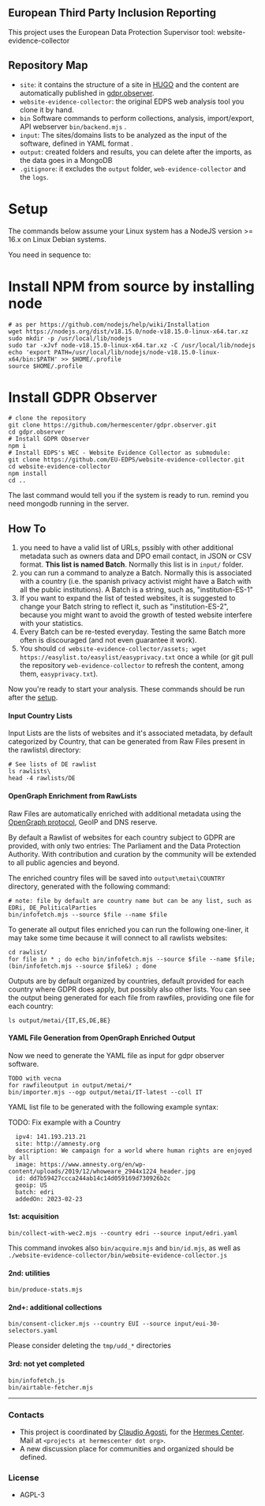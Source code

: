 
## European Third Party Inclusion Reporting

This project uses the European Data Protection Supervisor tool: website-evidence-collector

## Repository Map

* `site`: it contains the structure of a site in [HUGO](https://gohugo.io) and the content are automatically published in [gdpr.observer](https://gdpr.observer).
* `website-evidence-collector`: the original EDPS web analysis tool you clone it by hand.
* `bin` Software commands to perform collections, analysis, import/export, API webserver `bin/backend.mjs` .
* `input`: The sites/domains lists to be analyzed as the input of the software, defined in YAML format .
* `output`: created folders and results, you can delete after the imports, as the data goes in a MongoDB
* `.gitignore`: it excludes the `output` folder, `web-evidence-collector` and the `logs`.

# Setup 

The commands below assume your Linux system has a NodeJS version >= 16.x on Linux Debian systems.

You need in sequence to:

# Install NPM from source by installing node
```
# as per https://github.com/nodejs/help/wiki/Installation
wget https://nodejs.org/dist/v18.15.0/node-v18.15.0-linux-x64.tar.xz
sudo mkdir -p /usr/local/lib/nodejs
sudo tar -xJvf node-v18.15.0-linux-x64.tar.xz -C /usr/local/lib/nodejs 
echo 'export PATH=/usr/local/lib/nodejs/node-v18.15.0-linux-x64/bin:$PATH' >> $HOME/.profile
source $HOME/.profile
```
# Install GDPR Observer
```
# clone the repository
git clone https://github.com/hermescenter/gdpr.observer.git
cd gdpr.observer
# Install GDPR Observer
npm i
# Install EDPS's WEC - Website Evidence Collector as submodule:
git clone https://github.com/EU-EDPS/website-evidence-collector.git
cd website-evidence-collector
npm install
cd ..
```

The last command would tell you if the system is ready to run. remind you need mongodb running in the server.

## How To

1. you need to have a valid list of URLs, pssibly with other additional metadata such as owners data and DPO email contact, in JSON or CSV format. **This list is named Batch**. Normally this list is in `input/` folder.
2. you can run a command to analyze a Batch. Normally this is associated with a country (i.e. the spanish privacy activist might have a Batch with all the public institutions). A Batch is a string, such as, "institution-ES-1"
3. If you want to expand the list of tested websites, it is suggested to change your Batch string to reflect it, such as "institution-ES-2", because you might want to avoid the growth of tested website interfere with your statistics.
4. Every Batch can be re-tested everyday. Testing the same Batch more often is discouraged (and not even guarantee it work).
5. You should `cd website-evidence-collector/assets; wget https://easylist.to/easylist/easyprivacy.txt` once a while (or git pull the repository `web-evidence-collector` to refresh the content, among them, `easyprivacy.txt`).

Now you're ready to start your analysis. These commands should be run after the [setup](#setup).

#### Input Country Lists

Input Lists are the lists of websites and it's associated metadata, by default categorized by Country, that can be generated from Raw Files present in the rawlists\ directory:

```
# See lists of DE rawlist
ls rawlists\
head -4 rawlists/DE
```

#### OpenGraph Enrichment from RawLists

Raw Files are automatically enriched with additional metadata using the [OpenGraph protocol](https://ogp.me), GeoIP and DNS reserve.

By default a Rawlist of websites for each country subject to GDPR are provided, with only two entries: The Parliament and the Data Protection Authority. With contribution and curation by the community will be extended to all public agencies and beyond.

The enriched country files will be saved into `output\metai\COUNTRY` directory, generated with the following command:
```
# note: file by default are country name but can be any list, such as EDRi, DE_PoliticalParties
bin/infofetch.mjs --source $file --name $file

```
To generate all output files enriched you can run the following one-liner, it may take some time because it will connect to all rawlists websites:
```
cd rawlist/
for file in * ; do echo bin/infofetch.mjs --source $file --name $file;  (bin/infofetch.mjs --source $file&) ; done
```
Outputs are by default organized by countries, default provided for each country where GDPR does apply, but possibly also other lists. 
You can see the output being generated for each file from rawfiles, providing one file for each country:
```
ls output/metai/{IT,ES,DE,BE}
```

#### YAML File Generation from OpenGraph Enriched Output

Now we need to generate the YAML file as input for gdpr observer software.
```
TODO with vecna
for rawfileoutput in output/metai/*
bin/importer.mjs --ogp output/metai/IT-latest --coll IT
```

YAML list file to be generated with the following example syntax:

TODO: Fix example with a Country
```Amnesty International:
  ipv4: 141.193.213.21
  site: http://amnesty.org
  description: We campaign for a world where human rights are enjoyed by all
  image: https://www.amnesty.org/en/wp-content/uploads/2019/12/whoweare_2944x1224_header.jpg
  id: dd7b59427ccca244ab14c14d059169d730926b2c
  geoip: US
  batch: edri
  addedOn: 2023-02-23
```



#### 1st: acquisition

```
bin/collect-with-wec2.mjs --country edri --source input/edri.yaml
```

This command invokes also `bin/acquire.mjs` and `bin/id.mjs`, as well as `./website-evidence-collector/bin/website-evidence-collector.js`

#### 2nd: utilities

```
bin/produce-stats.mjs
```


#### 2nd+: additional collections

```
bin/consent-clicker.mjs --country EUI --source input/eui-30-selectors.yaml 
```

Please consider deleting the `tmp/udd_*` directories

#### 3rd: not yet completed

```
bin/infofetch.js
bin/airtable-fetcher.mjs
```

---

### Contacts

* This project is coordinated by [Claudio Agosti](https://twitter.com/@_vecna), for the [Hermes Center](https://hermescenter.org).  Mail at `<projects at hermescenter dot org>`.
* A new discussion place for communities and organized should be defined.

### License

* AGPL-3
